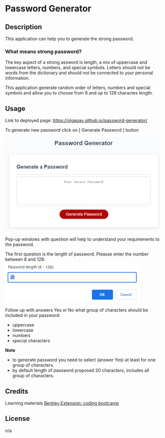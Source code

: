 # Password Generator

## Description
This application can help you to generate the strong password. 

### What means strong password?

The key aspect of a strong assword is length, a mix of uppercase and lowercase letters, numbers, and special symbols. Letters should not be words from the dictionary and should not be connected to your personal information.

This application generate random order of letters, numbers and special symbols and allow you to choose from 8 and up to 128 charactes length.

## Usage

Link to deployed page: https://olgagav.github.io/password-generator/

To generate new password click on [ Generate Password ] button

![Sceenshot of the application. It shows the box for password and red 'Generate Password' button below.](assets/screenshot.png)

Pop-up windows with question will help to understand your requirements to the password.

The first question is the length of password. Pleasse enter the number between 8 and 128:
![Screenshot of the question about the password legth](assets/screenshot_password_length.png)

Follow up with answers Yes or No what group of characters should be included in your password:
- uppercase
- lowercase
- numbers
- special characters

**Note** 
- to generate password you need to select (answer Yes) at least for one group of characters.
- by default length of password proposed 20 characters, includes all group of characters.

## Credits

Learning materials [Berkley Extension: coding bootcamp](https://extension.berkeley.edu/)

## License

n/a
